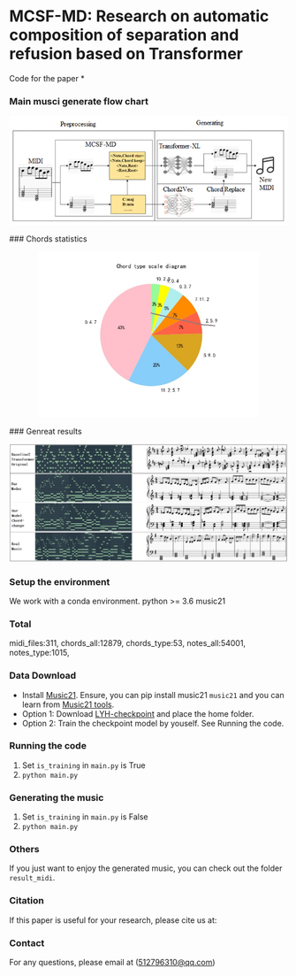 # MCSF-MD: Research on automatic composition of separation and refusion based on Transformer
Code for the paper *

### Main musci generate flow chart
<p align="center">
  <img width="800" src="view_diagram/Automatic composition framework.png">
</p>
### Chords statistics
<p align="center">
  <img width="400" src="view_diagram/Chord type scale diagram.jpg">
</p>
### Genreat results
<p align="center">
  <img width="800" src="results.png">
</p>

### Setup the environment

We work with a conda environment.
python >= 3.6   music21

### Total
  midi_files:311,
  chords_all:12879,
  chords_type:53,
  notes_all:54001,
  notes_type:1015,

### Data Download

- Install [Music21](https://pypi.org/project/music163/). Ensure, you can pip install music21 ```music21``` and you can learn from [Music21 tools](http://web.mit.edu/music21/).    
- Option 1: Download [LYH-checkpoint](https://drive.google.com/drive/folders/1T8dGldM-U6LSBot1aZesZ3beFg_veSwG) and place the home folder.     
- Option 2: Train the checkpoint model by youself. See Running the code.

### Running the code

1. Set ```is_training``` in ```main.py``` is True
2. ```python main.py ```


### Generating the music

1. Set ```is_training``` in ```main.py``` is False
2. ```python main.py ```


### Others

If you just want to enjoy the generated music, you can check out the folder ```result_midi```.

### Citation

If this paper is useful for your research, please cite us at:

### Contact

For any questions, please email at (512796310@qq.com)


